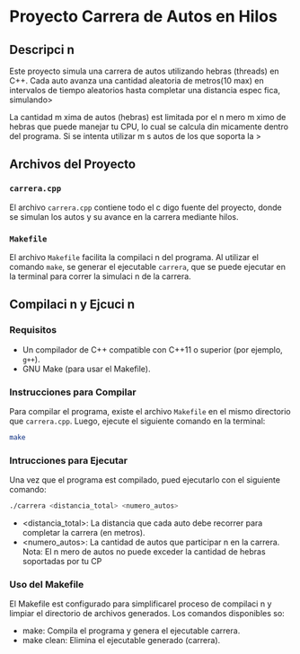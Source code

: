 # Proyecto Carrera de Autos en Hilos

## Descripci  n

Este proyecto simula una carrera de autos utilizando hebras (threads) en C++. Cada auto avanza una cantidad aleatoria de metros(10 max) en intervalos de tiempo aleatorios hasta completar una distancia espec  fica, simulando>

La cantidad m  xima de autos (hebras) est   limitada por el n  mero m  ximo de hebras que puede manejar tu CPU, lo cual se calcula din  micamente dentro del programa. Si se intenta utilizar m  s autos de los que soporta la >

## Archivos del Proyecto

### `carrera.cpp`
El archivo `carrera.cpp` contiene todo el c  digo fuente del proyecto, donde se simulan los autos y su avance en la carrera mediante hilos.

### `Makefile`
El archivo `Makefile` facilita la compilaci  n del programa. Al utilizar el comando `make`, se generar   el ejecutable `carrera`, que se puede ejecutar en la terminal para correr la simulaci  n de la carrera.

## Compilaci  n y Ejcuci  n

### Requisitos
- Un compilador de C++ compatible con C++11 o superior (por ejemplo, `g++`).
- GNU Make (para usar el Makefile).

### Instrucciones para Compilar

Para compilar el programa, existe el archivo `Makefile` en el mismo directorio que `carrera.cpp`. Luego, ejecute el siguiente comando en la terminal:

```bash
make 
```
### Intrucciones para Ejecutar

Una vez que el programa est   compilado, pued ejecutarlo con el siguiente comando:
```bash
./carrera <distancia_total> <numero_autos> 
```
- <distancia_total>: La distancia que cada auto debe recorrer para completar la carrera (en metros).
- <numero_autos>: La cantidad de autos que participar  n en la carrera. Nota: El n  mero de autos no puede exceder la cantidad de hebras soportadas por tu CP

### Uso del Makefile

El Makefile est   configurado para simplificarel proceso de compilaci  n y limpiar el directorio de archivos generados. Los comandos disponibles so:
- make: Compila el programa y genera el ejecutable carrera.
- make clean: Elimina el ejecutable generado (carrera).
